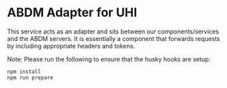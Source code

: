 # ABDM Adapter for UHI

This service acts as an adapter and sits between our components/services and the ABDM servers.
It is essentially a component that forwards requests by including appropriate headers and tokens.

Note: Please run the following to ensure that the husky hooks are setup:

```
npm install
npm run prepare
```
